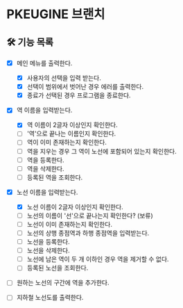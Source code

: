 # PKEUGINE 브랜치

## 🛠 기능 목록
- [x] 메인 메뉴를 출력한다.
    - [x] 사용자의 선택을 입력 받는다.
    - [x] 선택이 범위에서 벗어난 경우 에러를 출력한다.
    - [x] 종료가 선택된 경우 프로그램을 종료한다.
  
- [x] 역 이름을 입력받는다.
    - [x] 역 이름이 2글자 이상인지 확인한다.
    - [ ] '역'으로 끝나는 이름인지 확인한다.
    - [ ] 역이 이미 존재하는지 확인한다.
    - [ ] 역을 지우는 경우 그 역이 노선에 포함되어 있는지 확인한다.
    - [ ] 역을 등록한다.
    - [ ] 역을 삭제한다.
    - [ ] 등록된 역을 조회한다.
    
- [x] 노선 이름을 입력받는다.
    - [x] 노선 이름이 2글자 이상인지 확인한다.
    - [ ] 노선의 이름이 '선'으로 끝나는지 확인한다? (보류)
    - [ ] 노선이 이미 존재하는지 확인한다.
    - [ ] 노선의 상행 종점역과 하행 종점역을 입력받는다.
    - [ ] 노선을 등록한다.
    - [ ] 노선을 삭제한다.
    - [ ] 노선에 남은 역이 두 개 이하인 경우 역을 제거할 수 없다.
    - [ ] 등록된 노선을 조회한다.
    
- [ ] 원하는 노선의 구간에 역을 추가한다.
  
- [ ] 지하철 노선도를 출력한다.